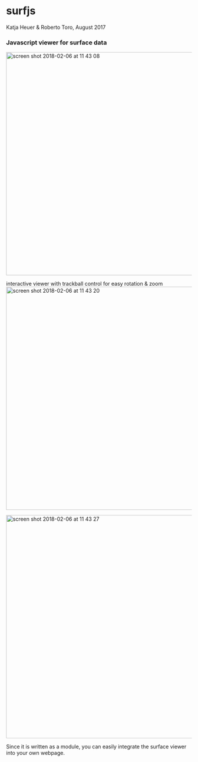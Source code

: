 # surfjs
Katja Heuer & Roberto Toro, August 2017

### Javascript viewer for surface data

<img width="605" alt="screen shot 2018-02-06 at 11 43 08" src="https://user-images.githubusercontent.com/6297454/35855270-005cf56c-0b33-11e8-860b-ee5bdbcb8244.png">

interactive viewer with trackball control for easy rotation & zoom
<img width="605" alt="screen shot 2018-02-06 at 11 43 20" src="https://user-images.githubusercontent.com/6297454/35855340-3084db7e-0b33-11e8-9dba-fa3f0dac6e42.png">

<img width="605" alt="screen shot 2018-02-06 at 11 43 27" src="https://user-images.githubusercontent.com/6297454/35855351-3b6e4502-0b33-11e8-8e6f-97c24c40a55a.png">

Since it is written as a module, you can easily integrate the surface viewer into your own webpage.
